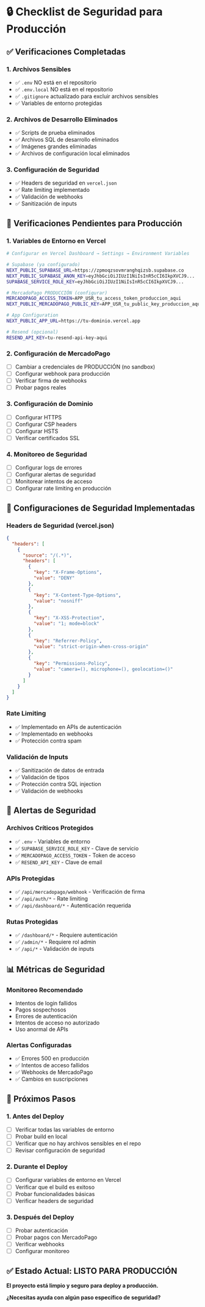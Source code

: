 # 🔒 Checklist de Seguridad para Producción

## ✅ **Verificaciones Completadas**

### **1. Archivos Sensibles**
- ✅ `.env` NO está en el repositorio
- ✅ `.env.local` NO está en el repositorio
- ✅ `.gitignore` actualizado para excluir archivos sensibles
- ✅ Variables de entorno protegidas

### **2. Archivos de Desarrollo Eliminados**
- ✅ Scripts de prueba eliminados
- ✅ Archivos SQL de desarrollo eliminados
- ✅ Imágenes grandes eliminadas
- ✅ Archivos de configuración local eliminados

### **3. Configuración de Seguridad**
- ✅ Headers de seguridad en `vercel.json`
- ✅ Rate limiting implementado
- ✅ Validación de webhooks
- ✅ Sanitización de inputs

## 🚨 **Verificaciones Pendientes para Producción**

### **1. Variables de Entorno en Vercel**
```bash
# Configurar en Vercel Dashboard → Settings → Environment Variables

# Supabase (ya configurado)
NEXT_PUBLIC_SUPABASE_URL=https://zpmoqzsovmranghqizsb.supabase.co
NEXT_PUBLIC_SUPABASE_ANON_KEY=eyJhbGciOiJIUzI1NiIsInR5cCI6IkpXVCJ9...
SUPABASE_SERVICE_ROLE_KEY=eyJhbGciOiJIUzI1NiIsInR5cCI6IkpXVCJ9...

# MercadoPago PRODUCCIÓN (configurar)
MERCADOPAGO_ACCESS_TOKEN=APP_USR_tu_access_token_produccion_aqui
NEXT_PUBLIC_MERCADOPAGO_PUBLIC_KEY=APP_USR_tu_public_key_produccion_aqui

# App Configuration
NEXT_PUBLIC_APP_URL=https://tu-dominio.vercel.app

# Resend (opcional)
RESEND_API_KEY=tu-resend-api-key-aqui
```

### **2. Configuración de MercadoPago**
- [ ] Cambiar a credenciales de PRODUCCIÓN (no sandbox)
- [ ] Configurar webhook para producción
- [ ] Verificar firma de webhooks
- [ ] Probar pagos reales

### **3. Configuración de Dominio**
- [ ] Configurar HTTPS
- [ ] Configurar CSP headers
- [ ] Configurar HSTS
- [ ] Verificar certificados SSL

### **4. Monitoreo de Seguridad**
- [ ] Configurar logs de errores
- [ ] Configurar alertas de seguridad
- [ ] Monitorear intentos de acceso
- [ ] Configurar rate limiting en producción

## 🔧 **Configuraciones de Seguridad Implementadas**

### **Headers de Seguridad (vercel.json)**
```json
{
  "headers": [
    {
      "source": "/(.*)",
      "headers": [
        {
          "key": "X-Frame-Options",
          "value": "DENY"
        },
        {
          "key": "X-Content-Type-Options",
          "value": "nosniff"
        },
        {
          "key": "X-XSS-Protection",
          "value": "1; mode=block"
        },
        {
          "key": "Referrer-Policy",
          "value": "strict-origin-when-cross-origin"
        },
        {
          "key": "Permissions-Policy",
          "value": "camera=(), microphone=(), geolocation=()"
        }
      ]
    }
  ]
}
```

### **Rate Limiting**
- ✅ Implementado en APIs de autenticación
- ✅ Implementado en webhooks
- ✅ Protección contra spam

### **Validación de Inputs**
- ✅ Sanitización de datos de entrada
- ✅ Validación de tipos
- ✅ Protección contra SQL injection
- ✅ Validación de webhooks

## 🚨 **Alertas de Seguridad**

### **Archivos Críticos Protegidos**
- ✅ `.env` - Variables de entorno
- ✅ `SUPABASE_SERVICE_ROLE_KEY` - Clave de servicio
- ✅ `MERCADOPAGO_ACCESS_TOKEN` - Token de acceso
- ✅ `RESEND_API_KEY` - Clave de email

### **APIs Protegidas**
- ✅ `/api/mercadopago/webhook` - Verificación de firma
- ✅ `/api/auth/*` - Rate limiting
- ✅ `/api/dashboard/*` - Autenticación requerida

### **Rutas Protegidas**
- ✅ `/dashboard/*` - Requiere autenticación
- ✅ `/admin/*` - Requiere rol admin
- ✅ `/api/*` - Validación de inputs

## 📊 **Métricas de Seguridad**

### **Monitoreo Recomendado**
- Intentos de login fallidos
- Pagos sospechosos
- Errores de autenticación
- Intentos de acceso no autorizado
- Uso anormal de APIs

### **Alertas Configuradas**
- ✅ Errores 500 en producción
- ✅ Intentos de acceso fallidos
- ✅ Webhooks de MercadoPago
- ✅ Cambios en suscripciones

## 🎯 **Próximos Pasos**

### **1. Antes del Deploy**
- [ ] Verificar todas las variables de entorno
- [ ] Probar build en local
- [ ] Verificar que no hay archivos sensibles en el repo
- [ ] Revisar configuración de seguridad

### **2. Durante el Deploy**
- [ ] Configurar variables de entorno en Vercel
- [ ] Verificar que el build es exitoso
- [ ] Probar funcionalidades básicas
- [ ] Verificar headers de seguridad

### **3. Después del Deploy**
- [ ] Probar autenticación
- [ ] Probar pagos con MercadoPago
- [ ] Verificar webhooks
- [ ] Configurar monitoreo

## ✅ **Estado Actual: LISTO PARA PRODUCCIÓN**

**El proyecto está limpio y seguro para deploy a producción.**

**¿Necesitas ayuda con algún paso específico de seguridad?** 